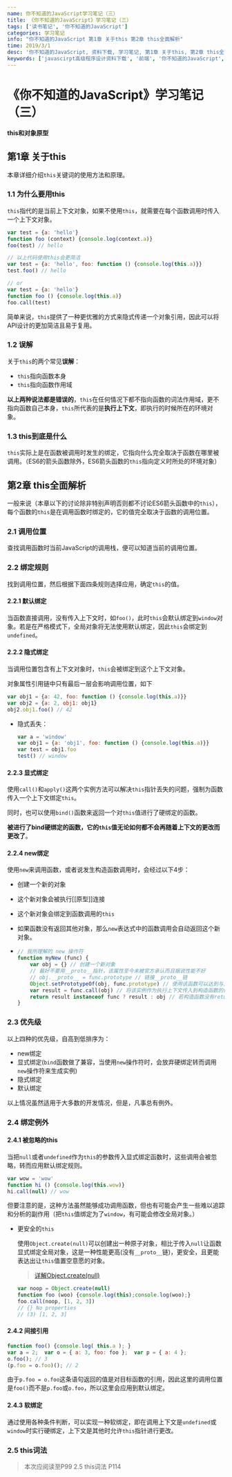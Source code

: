 ```yaml
---
name: 你不知道的JavaScript学习笔记（三）
title: 《你不知道的JavaScript》学习笔记（三）
tags: ['读书笔记', '你不知道的JavaScript']
categories: 学习笔记
info: "你不知道的JavaScript 第1章 关于this 第2章 this全面解析"
time: 2019/3/1
desc: '你不知道的JavaScript, 资料下载, 学习笔记, 第1章 关于this, 第2章 this全面解析'
keywords: ['javascirpt高级程序设计资料下载', '前端', '你不知道的JavaScript', '学习笔记', '第1章 关于this', '第2章 this全面解析']
---
```


# 《你不知道的JavaScript》学习笔记（三）

**this和对象原型**

## 第1章 关于this

本章详细介绍`this`关键词的使用方法和原理。

### 1.1 为什么要用this

`this`指代的是当前上下文对象，如果不使用`this`，就需要在每个函数调用时传入一个上下文对象。

```javascript
var test = {a: 'hello'}
function foo (context) {console.log(context.a)}
foo(test) // hello

// 以上代码使用this会更简洁
var test = {a: 'hello', foo: function () {console.log(this.a)}}
test.foo() // hello

// or
var test = {a: 'hello'}
function foo () {console.log(this.a)}
foo.call(test)
```

简单来说，`this`提供了一种更优雅的方式来隐式传递一个对象引用，因此可以将API设计的更加简洁且易于复用。

### 1.2 误解

关于`this`的两个常见**误解**：

- `this`指向函数本身
- `this`指向函数作用域

**以上两种说法都是错误的**，`this`在任何情况下都不指向函数的词法作用域，更不指向函数自己本身，`this`所代表的是**执行上下文**，即执行的时候所在的环境对象。

### 1.3 this到底是什么

`this`实际上是在函数被调用时发生的绑定，它指向什么完全取决于函数在哪里被调用。（ES6的箭头函数除外，ES6箭头函数的`this`指向定义时所处的环境对象）

## 第2章 this全面解析

一般来说（本章以下的讨论除非特别声明否则都不讨论ES6箭头函数中的`this`），每个函数的`this`是在调用函数时绑定的，它的值完全取决于函数的调用位置。

### 2.1 调用位置

查找调用函数时当前JavaScript的调用栈，便可以知道当前的调用位置。

### 2.2 绑定规则

找到调用位置，然后根据下面四条规则选择应用，确定`this`的值。

#### 2.2.1 默认绑定

当函数直接调用，没有传入上下文时，如`foo()`，此时`this`会默认绑定到`window`对象。若是在严格模式下，全局对象将无法使用默认绑定，因此`this`会绑定到`undefined`。

#### 2.2.2 隐式绑定

当调用位置包含有上下文对象时，`this`会被绑定到这个上下文对象。

对象属性引用链中只有最后一层会影响调用位置，如下

```javascript
var obj1 = {a: 42, foo: function () {console.log(this.a)}}
var obj2 = {a: 2, obj1: obj1}
obj2.obj1.foo() // 42
```

- 隐式丢失：

  ```javascript
  var a = 'window'
  var obj1 = {a: 'obj1', foo: function () {console.log(this.a)}}
  var test = obj1.foo
  test() // window
  ```

#### 2.2.3 显式绑定

使用`call()`和`apply()`这两个实例方法可以解决`this`指针丢失的问题，强制为函数传入一个上下文绑定`this`。

同时，也可以使用`bind()`函数来返回一个对`this`值进行了硬绑定的函数。

**被进行了bind硬绑定的函数，它的`this`值无论如何都不会再随着上下文的更改而更改了**。

#### 2.2.4 new绑定

使用`new`来调用函数，或者说发生构造函数调用时，会经过以下4步：

- 创建一个新的对象

- 这个新对象会被执行[[原型]]连接

- 这个新对象会绑定到函数调用的`this`

- 如果函数没有返回其他对象，那么`new`表达式中的函数调用会自动返回这个新对象。

- ```javascript
  // 我所理解的 new 操作符
  function myNew (func) {
      var obj = {} // 创建一个新对象
      // 最好不要用__proto__指针，该属性至今未被官方承认而且据说性能不好
      // obj.__proto__ = func.prototype // 链接__proto__链
      Object.setPrototypeOf(obj, func.prototype) // 使用该函数可以达到与上面一样的效果
      var result = func.call(obj) // 将该实例作为执行上下文传入到构造函数的作用域中，执行该函数
      return result instanceof func ? result : obj // 若构造函数没有return一个构造函数的实例，则返回自己创建的实例
  }
  ```

### 2.3 优先级

以上四种的优先级，自高到低排序为：

- new绑定
- 显式绑定(`bind`函数做了兼容，当使用`new`操作符时，会放弃硬绑定转而调用`new`操作符来生成实例)
- 隐式绑定
- 默认绑定

以上情况虽然适用于大多数的开发情况，但是，凡事总有例外。

### 2.4 绑定例外

#### 2.4.1 被忽略的this

当把`null`或者`undefined`作为`this`的参数传入显式绑定函数时，这些调用会被忽略，转而应用默认绑定规则。

```javascript
var wow = 'wow'
function hi () {console.log(this.wow)}
hi.call(null) // wow
```

但要注意的是，这种方法虽然能够成功调用函数，但也有可能会产生一些难以追踪和分析的副作用（把`this`值绑定为了`window`，有可能会修改全局对象。）

- 更安全的`this`

  使用`Object.create(null)`可以创建出一种原子对象，相比于传入`null`让函数显式绑定全局对象，这是一种性能更高(没有`__proto__`链)，更安全，且更能表达出让`this`值置空意愿的对象。

  > [详解Object.create(null)](https://juejin.im/post/5acd8ced6fb9a028d444ee4e)

  ```javascript
  var noop = Object.create(null)
  function foo (woo) {console.log(this);console.log(woo);}
  foo.call(noop, [1, 2, 3])
  // {} No properties
  // (3) [1, 2, 3]
  ```

#### 2.4.2 间接引用

```javascript
function foo() {console.log( this.a ); }
var a = 2;  var o = { a: 3, foo: foo };  var p = { a: 4 }; 
o.foo(); // 3
(p.foo = o.foo)(); // 2
```

由于`p.foo = o.foo`这条语句返回的值是对目标函数的引用，因此这里的调用位置是`foo()`而不是`p.foo`或`o.foo`，所以这里会应用到默认绑定。

#### 2.4.3 软绑定

通过使用各种条件判断，可以实现一种软绑定，即在调用上下文是`undefined`或`window`时实行硬绑定，上下文是其他时允许`this`指针进行更改。

### 2.5 this词法



> 本次应阅读至P99 2.5 this词法 P114